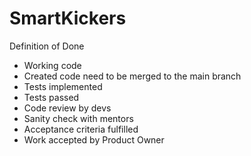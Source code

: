 # SmartKickers

Definition of Done

- Working code
- Created code need to be merged to the main branch
- Tests implemented
- Tests passed
- Code review by devs
- Sanity check with mentors
- Acceptance criteria fulfilled 
- Work accepted by Product Owner
